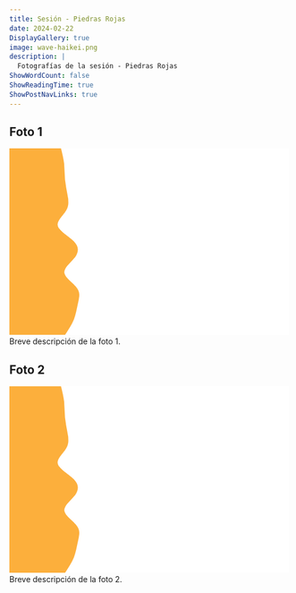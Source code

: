 ```yaml
---
title: Sesión - Piedras Rojas
date: 2024-02-22
DisplayGallery: true
image: wave-haikei.png
description: |
  Fotografías de la sesión - Piedras Rojas
ShowWordCount: false
ShowReadingTime: true
ShowPostNavLinks: true
---
```


## Foto 1

![Descripción de la Foto 1](wave-haikei.png)
Breve descripción de la foto 1.

## Foto 2

![Descripción de la Foto 2](wave-haikei.png)
Breve descripción de la foto 2.